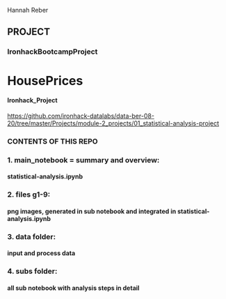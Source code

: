 Hannah Reber

## PROJECT

### IronhackBootcampProject


# HousePrices

#### Ironhack_Project
https://github.com/ironhack-datalabs/data-ber-08-20/tree/master/Projects/module-2_projects/01_statistical-analysis-project



### CONTENTS OF THIS REPO

### 1. main_notebook = summary and overview:
#### statistical-analysis.ipynb

### 2. files g1-9:
#### png images, generated in sub notebook and integrated in statistical-analysis.ipynb

### 3. data folder:
#### input and process data

### 4. subs folder:
#### all sub notebook with analysis steps in detail
